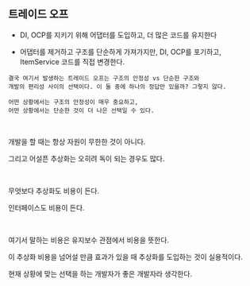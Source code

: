 ## 트레이드 오프

- DI, OCP를 지키기 위해 어댑터를 도입하고, 더 많은 코드를 유지한다

- 어댑터를 제거하고 구조를 단순하게 가져가지만, DI, OCP를 포기하고, ItemService 코드를 직접 변경한다.
    

```
결국 여기서 발생하는 트레이드 오프는 구조의 안정성 vs 단순한 구조와 
개발의 편리성 사이의 선택이다. 이 둘 중에 하나의 정답만 있을까? 그렇지 않다.

어떤 상황에서는 구조의 안정성이 매우 중요하고, 
어떤 상황에서는 단순한 것이 더 나은 선택일 수 있다.
```

<br/>

개발을 할 때는 항상 자원이 무한한 것이 아니다. 

그리고 어설픈 추상화는 오히려 독이 되는 경우도 많다.

<br/>

무엇보다 추상화도 비용이 든다. 

인터페이스도 비용이 든다. 

<br/>

여기서 말하는 비용은 유지보수 관점에서 비용을 뜻한다. 

이 추상화 비용을 넘어설 만큼 효과가 있을 때 추상화를 도입하는 것이 실용적이다.

현재 상황에 맞는 선택을 하는 개발자가 좋은 개발자라 생각한다.